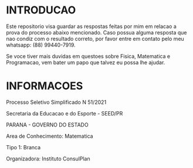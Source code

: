 # INTRODUCAO #
Este repositorio visa guardar as respostas feitas por mim em relacao a prova do processo abaixo mencionado. Caso possua alguma resposta que nao condiz com o resultado correto, por favor entre em contato pelo meu whatsapp: (88) 99440-7919.

Se voce tiver mais duvidas em questoes sobre Fisica, Matematica e Programacao, vem bater um papo que talvez eu possa lhe ajudar.

# INFORMACOES #
Processo Seletivo Simplificado N 51/2021

Secretaria da Educacao e do Esporte - SEED/PR<br>

PARANA - GOVERNO DO ESTADO<br>

Area de Conhecimento: Matematica <br>

Tipo 1: Branca <br>

Organizadora: Instituto ConsulPlan <br>